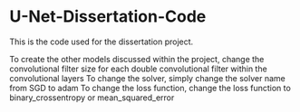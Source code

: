 # U-Net-Dissertation-Code
This is the code used for the dissertation project.

To create the other models discussed within the project, change the convolutional filter size for each double convolutional filter within the convolutional layers
To change the solver, simply change the solver name from SGD to adam
To change the loss function, change the loss function to binary_crossentropy or mean_squared_error
